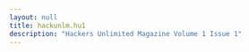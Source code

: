 ```yaml
---
layout: null
title: hackunlm.hu1
description: "Hackers Unlimited Magazine Volume 1 Issue 1"
---
```

